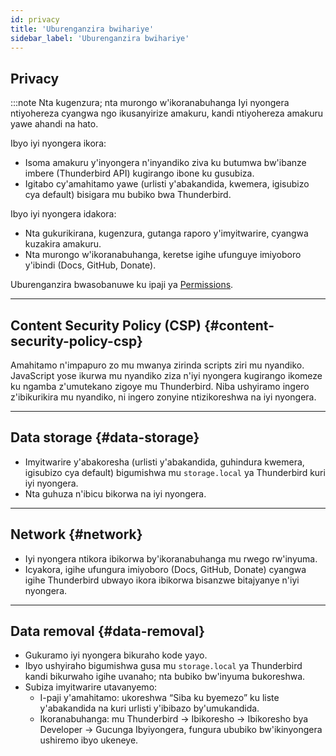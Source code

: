```yaml
---
id: privacy
title: 'Uburenganzira bwihariye'
sidebar_label: 'Uburenganzira bwihariye'
---
```


## Privacy

:::note Nta kugenzura; nta murongo w'ikoranabuhanga
Iyi nyongera ntiyohereza cyangwa ngo ikusanyirize amakuru, kandi ntiyohereza amakuru yawe ahandi na hato.

Ibyo iyi nyongera ikora:

- Isoma amakuru y'inyongera n'inyandiko ziva ku butumwa bw'ibanze imbere (Thunderbird API) kugirango ibone ku gusubiza.
- Igitabo cy'amahitamo yawe (urlisti y'abakandida, kwemera, igisubizo cya default) bisigara mu bubiko bwa Thunderbird.

Ibyo iyi nyongera idakora:

- Nta gukurikirana, kugenzura, gutanga raporo y'imyitwarire, cyangwa kuzakira amakuru.
- Nta murongo w'ikoranabuhanga, keretse igihe ufunguye imiyoboro y'ibindi (Docs, GitHub, Donate).

Uburenganzira bwasobanuwe ku ipaji ya [Permissions](permissions).

---

## Content Security Policy (CSP) {#content-security-policy-csp}

Amahitamo n'impapuro zo mu mwanya zirinda scripts ziri mu nyandiko. JavaScript yose ikurwa mu nyandiko ziza n'iyi nyongera kugirango ikomeze ku ngamba z'umutekano zigoye mu Thunderbird. Niba ushyiramo ingero z'ibikurikira mu nyandiko, ni ingero zonyine ntizikoreshwa na iyi nyongera.

---

## Data storage {#data-storage}

- Imyitwarire y'abakoresha (urlisti y'abakandida, guhindura kwemera, igisubizo cya default) bigumishwa mu `storage.local` ya Thunderbird kuri iyi nyongera.
- Nta guhuza n'ibicu bikorwa na iyi nyongera.

---

## Network {#network}

- Iyi nyongera ntikora ibikorwa by'ikoranabuhanga mu rwego rw'inyuma.
- Icyakora, igihe ufungura imiyoboro (Docs, GitHub, Donate) cyangwa igihe Thunderbird ubwayo ikora ibikorwa bisanzwe bitajyanye n'iyi nyongera.

---

## Data removal {#data-removal}

- Gukuramo iyi nyongera bikuraho kode yayo.
- Ibyo ushyiraho bigumishwa gusa mu `storage.local` ya Thunderbird kandi bikurwaho igihe uvanaho; nta bubiko bw'inyuma bukoreshwa.
- Subiza imyitwarire utavanyemo:
  - I-paji y'amahitamo: ukoreshwa “Siba ku byemezo” ku liste y'abakandida na kuri urlisti y'ibibazo by'umukandida.
  - Ikoranabuhanga: mu Thunderbird → Ibikoresho → Ibikoresho bya Developer → Gucunga Ibyiyongera, fungura ububiko bw'ikinyongera ushiremo ibyo ukeneye.
